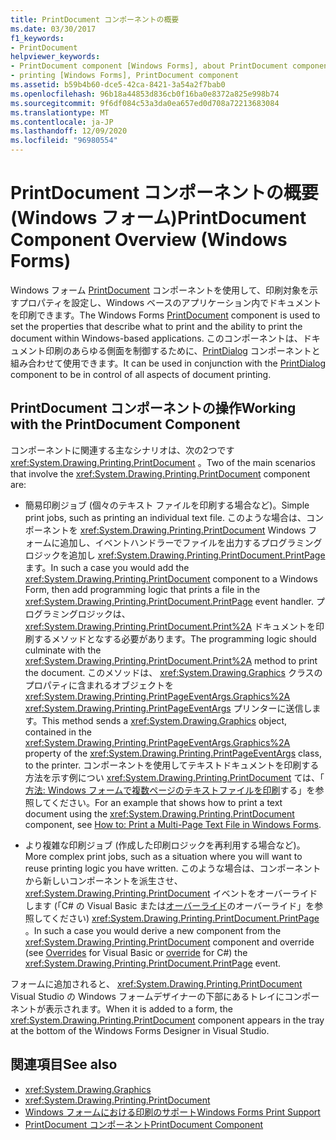 ```yaml
---
title: PrintDocument コンポーネントの概要
ms.date: 03/30/2017
f1_keywords:
- PrintDocument
helpviewer_keywords:
- PrintDocument component [Windows Forms], about PrintDocument component
- printing [Windows Forms], PrintDocument component
ms.assetid: b59b4b60-dce5-42ca-8421-3a54a2f7bab0
ms.openlocfilehash: 96b18a44853d836cb0f16ba0e8372a825e998b74
ms.sourcegitcommit: 9f6df084c53a3da0ea657ed0d708a72213683084
ms.translationtype: MT
ms.contentlocale: ja-JP
ms.lasthandoff: 12/09/2020
ms.locfileid: "96980554"
---
```

# <a name="printdocument-component-overview-windows-forms"></a><span data-ttu-id="7c8f7-102">PrintDocument コンポーネントの概要 (Windows フォーム)</span><span class="sxs-lookup"><span data-stu-id="7c8f7-102">PrintDocument Component Overview (Windows Forms)</span></span>

<span data-ttu-id="7c8f7-103">Windows フォーム [PrintDocument](printdocument-component-windows-forms.md) コンポーネントを使用して、印刷対象を示すプロパティを設定し、Windows ベースのアプリケーション内でドキュメントを印刷できます。</span><span class="sxs-lookup"><span data-stu-id="7c8f7-103">The Windows Forms [PrintDocument](printdocument-component-windows-forms.md) component is used to set the properties that describe what to print and the ability to print the document within Windows-based applications.</span></span> <span data-ttu-id="7c8f7-104">このコンポーネントは、ドキュメント印刷のあらゆる側面を制御するために、[PrintDialog](printdialog-component-windows-forms.md) コンポーネントと組み合わせて使用できます。</span><span class="sxs-lookup"><span data-stu-id="7c8f7-104">It can be used in conjunction with the [PrintDialog](printdialog-component-windows-forms.md) component to be in control of all aspects of document printing.</span></span>

## <a name="working-with-the-printdocument-component"></a><span data-ttu-id="7c8f7-105">PrintDocument コンポーネントの操作</span><span class="sxs-lookup"><span data-stu-id="7c8f7-105">Working with the PrintDocument Component</span></span>

<span data-ttu-id="7c8f7-106">コンポーネントに関連する主なシナリオは、次の2つです <xref:System.Drawing.Printing.PrintDocument> 。</span><span class="sxs-lookup"><span data-stu-id="7c8f7-106">Two of the main scenarios that involve the <xref:System.Drawing.Printing.PrintDocument> component are:</span></span>

- <span data-ttu-id="7c8f7-107">簡易印刷ジョブ (個々のテキスト ファイルを印刷する場合など)。</span><span class="sxs-lookup"><span data-stu-id="7c8f7-107">Simple print jobs, such as printing an individual text file.</span></span> <span data-ttu-id="7c8f7-108">このような場合は、コンポーネントを <xref:System.Drawing.Printing.PrintDocument> Windows フォームに追加し、イベントハンドラーでファイルを出力するプログラミングロジックを追加し <xref:System.Drawing.Printing.PrintDocument.PrintPage> ます。</span><span class="sxs-lookup"><span data-stu-id="7c8f7-108">In such a case you would add the <xref:System.Drawing.Printing.PrintDocument> component to a Windows Form, then add programming logic that prints a file in the <xref:System.Drawing.Printing.PrintDocument.PrintPage> event handler.</span></span> <span data-ttu-id="7c8f7-109">プログラミングロジックは、 <xref:System.Drawing.Printing.PrintDocument.Print%2A> ドキュメントを印刷するメソッドとなする必要があります。</span><span class="sxs-lookup"><span data-stu-id="7c8f7-109">The programming logic should culminate with the <xref:System.Drawing.Printing.PrintDocument.Print%2A> method to print the document.</span></span> <span data-ttu-id="7c8f7-110">このメソッドは、 <xref:System.Drawing.Graphics> クラスのプロパティに含まれるオブジェクトを <xref:System.Drawing.Printing.PrintPageEventArgs.Graphics%2A> <xref:System.Drawing.Printing.PrintPageEventArgs> プリンターに送信します。</span><span class="sxs-lookup"><span data-stu-id="7c8f7-110">This method sends a <xref:System.Drawing.Graphics> object, contained in the <xref:System.Drawing.Printing.PrintPageEventArgs.Graphics%2A> property of the <xref:System.Drawing.Printing.PrintPageEventArgs> class, to the printer.</span></span> <span data-ttu-id="7c8f7-111">コンポーネントを使用してテキストドキュメントを印刷する方法を示す例につい <xref:System.Drawing.Printing.PrintDocument> ては、「 [方法: Windows フォームで複数ページのテキストファイルを印刷](../advanced/how-to-print-a-multi-page-text-file-in-windows-forms.md)する」を参照してください。</span><span class="sxs-lookup"><span data-stu-id="7c8f7-111">For an example that shows how to print a text document using the <xref:System.Drawing.Printing.PrintDocument> component, see [How to: Print a Multi-Page Text File in Windows Forms](../advanced/how-to-print-a-multi-page-text-file-in-windows-forms.md).</span></span>

- <span data-ttu-id="7c8f7-112">より複雑な印刷ジョブ (作成した印刷ロジックを再利用する場合など)。</span><span class="sxs-lookup"><span data-stu-id="7c8f7-112">More complex print jobs, such as a situation where you will want to reuse printing logic you have written.</span></span> <span data-ttu-id="7c8f7-113">このような場合は、コンポーネントから新しいコンポーネントを派生させ、 <xref:System.Drawing.Printing.PrintDocument> イベントを[](/dotnet/visual-basic/language-reference/modifiers/overrides)オーバーライドします (「C# の Visual Basic または[オーバーライド](/dotnet/csharp/language-reference/keywords/override)のオーバーライド」を参照してください) <xref:System.Drawing.Printing.PrintDocument.PrintPage> 。</span><span class="sxs-lookup"><span data-stu-id="7c8f7-113">In such a case you would derive a new component from the <xref:System.Drawing.Printing.PrintDocument> component and override (see [Overrides](/dotnet/visual-basic/language-reference/modifiers/overrides) for Visual Basic or [override](/dotnet/csharp/language-reference/keywords/override) for C#) the <xref:System.Drawing.Printing.PrintDocument.PrintPage> event.</span></span>

<span data-ttu-id="7c8f7-114">フォームに追加されると、 <xref:System.Drawing.Printing.PrintDocument> Visual Studio の Windows フォームデザイナーの下部にあるトレイにコンポーネントが表示されます。</span><span class="sxs-lookup"><span data-stu-id="7c8f7-114">When it is added to a form, the <xref:System.Drawing.Printing.PrintDocument> component appears in the tray at the bottom of the Windows Forms Designer in Visual Studio.</span></span>

## <a name="see-also"></a><span data-ttu-id="7c8f7-115">関連項目</span><span class="sxs-lookup"><span data-stu-id="7c8f7-115">See also</span></span>

- <xref:System.Drawing.Graphics>
- <xref:System.Drawing.Printing.PrintDocument>
- [<span data-ttu-id="7c8f7-116">Windows フォームにおける印刷のサポート</span><span class="sxs-lookup"><span data-stu-id="7c8f7-116">Windows Forms Print Support</span></span>](../advanced/windows-forms-print-support.md)
- [<span data-ttu-id="7c8f7-117">PrintDocument コンポーネント</span><span class="sxs-lookup"><span data-stu-id="7c8f7-117">PrintDocument Component</span></span>](printdocument-component-windows-forms.md)
